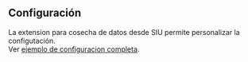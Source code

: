 ## Configuración

La extension para cosecha de datos desde SIU permite personalizar la configutación.  
Ver [ejemplo de configuracion completa](full_config.json).  

